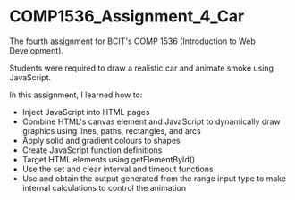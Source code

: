 # COMP1536_Assignment_4_Car

The fourth assignment for BCIT's COMP 1536 (Introduction to Web Development).

Students were required to draw a realistic car and animate smoke using JavaScript.

In this assignment, I learned how to:
  - Inject JavaScript into HTML pages
  - Combine HTML's canvas element and JavaScript to dynamically draw graphics using lines, paths, rectangles, and arcs
  - Apply solid and gradient colours to shapes
  - Create JavaScript function definitions
  - Target HTML elements using getElementById()
  - Use the set and clear interval and timeout functions
  - Use and obtain the output generated from the range input type to make internal calculations to control the animation
